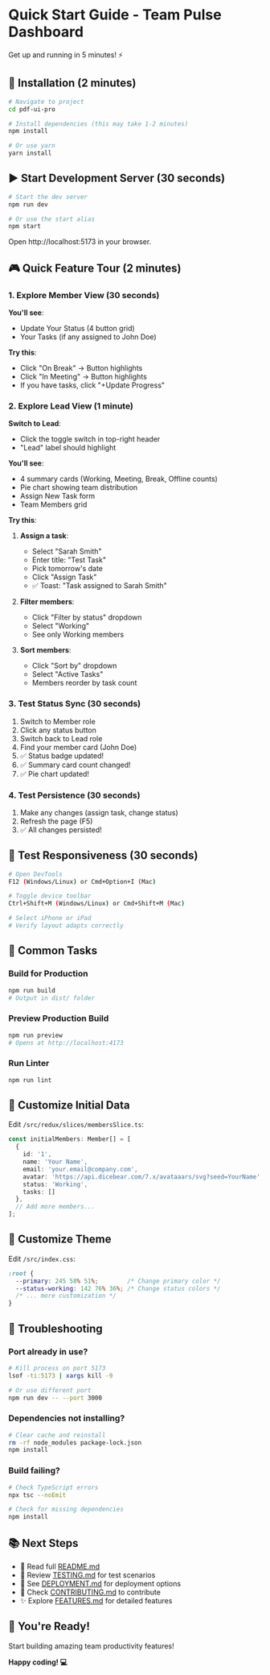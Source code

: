 # Quick Start Guide - Team Pulse Dashboard

Get up and running in 5 minutes! ⚡

## 🚀 Installation (2 minutes)

```bash
# Navigate to project
cd pdf-ui-pro

# Install dependencies (this may take 1-2 minutes)
npm install

# Or use yarn
yarn install
```

## ▶️ Start Development Server (30 seconds)

```bash
# Start the dev server
npm run dev

# Or use the start alias
npm start
```

Open http://localhost:5173 in your browser.

## 🎮 Quick Feature Tour (2 minutes)

### 1. Explore Member View (30 seconds)

**You'll see**:
- Update Your Status (4 button grid)
- Your Tasks (if any assigned to John Doe)

**Try this**:
- Click "On Break" → Button highlights
- Click "In Meeting" → Button highlights  
- If you have tasks, click "+Update Progress"

### 2. Explore Lead View (1 minute)

**Switch to Lead**:
- Click the toggle switch in top-right header
- "Lead" label should highlight

**You'll see**:
- 4 summary cards (Working, Meeting, Break, Offline counts)
- Pie chart showing team distribution
- Assign New Task form
- Team Members grid

**Try this**:
1. **Assign a task**:
   - Select "Sarah Smith"
   - Enter title: "Test Task"
   - Pick tomorrow's date
   - Click "Assign Task"
   - ✅ Toast: "Task assigned to Sarah Smith"

2. **Filter members**:
   - Click "Filter by status" dropdown
   - Select "Working"
   - See only Working members

3. **Sort members**:
   - Click "Sort by" dropdown
   - Select "Active Tasks"
   - Members reorder by task count

### 3. Test Status Sync (30 seconds)

1. Switch to Member role
2. Click any status button
3. Switch back to Lead role
4. Find your member card (John Doe)
5. ✅ Status badge updated!
6. ✅ Summary card count changed!
7. ✅ Pie chart updated!

### 4. Test Persistence (30 seconds)

1. Make any changes (assign task, change status)
2. Refresh the page (F5)
3. ✅ All changes persisted!

## 📱 Test Responsiveness (30 seconds)

```bash
# Open DevTools
F12 (Windows/Linux) or Cmd+Option+I (Mac)

# Toggle device toolbar
Ctrl+Shift+M (Windows/Linux) or Cmd+Shift+M (Mac)

# Select iPhone or iPad
# Verify layout adapts correctly
```

## 🎯 Common Tasks

### Build for Production

```bash
npm run build
# Output in dist/ folder
```

### Preview Production Build

```bash
npm run preview
# Opens at http://localhost:4173
```

### Run Linter

```bash
npm run lint
```

## 🔧 Customize Initial Data

Edit `/src/redux/slices/membersSlice.ts`:

```typescript
const initialMembers: Member[] = [
  {
    id: '1',
    name: 'Your Name',
    email: 'your.email@company.com',
    avatar: 'https://api.dicebear.com/7.x/avataaars/svg?seed=YourName',
    status: 'Working',
    tasks: []
  },
  // Add more members...
];
```

## 🎨 Customize Theme

Edit `/src/index.css`:

```css
:root {
  --primary: 245 58% 51%;        /* Change primary color */
  --status-working: 142 76% 36%; /* Change status colors */
  /* ... more customization */
}
```

## 🐛 Troubleshooting

### Port already in use?

```bash
# Kill process on port 5173
lsof -ti:5173 | xargs kill -9

# Or use different port
npm run dev -- --port 3000
```

### Dependencies not installing?

```bash
# Clear cache and reinstall
rm -rf node_modules package-lock.json
npm install
```

### Build failing?

```bash
# Check TypeScript errors
npx tsc --noEmit

# Check for missing dependencies
npm install
```

## 📚 Next Steps

- 📖 Read full [README.md](./README.md)
- 🧪 Review [TESTING.md](./TESTING.md) for test scenarios
- 🚀 See [DEPLOYMENT.md](./DEPLOYMENT.md) for deployment options
- 🤝 Check [CONTRIBUTING.md](./CONTRIBUTING.md) to contribute
- ✨ Explore [FEATURES.md](./FEATURES.md) for detailed features

## 🎉 You're Ready!

Start building amazing team productivity features! 

**Happy coding! 💻**
